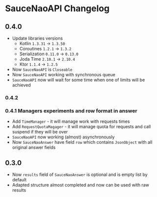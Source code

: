 # SauceNaoAPI Changelog

## 0.4.0

* Update libraries versions
    * Kotlin `1.3.31` -> `1.3.50`
    * Coroutines `1.2.1` -> `1.3.2`
    * Serialization `0.11.0` -> `0.13.0`
    * Joda Time `2.10.1` -> `2.10.4`
    * Ktor `1.1.4` -> `1.2.5`
* Now `SauceNaoAPI` is `Closeable`
* Now `SauceNaoAPI` working with synchronous queue
* `SauceNaoAPI` now will wait for some time when one of limits will be achieved

### 0.4.2

### 0.4.1 Managers experiments and row format in answer

* Add `TimeManager` - it will manage work with requests times
* Add `RequestQuotaMagager` - it will manage quota for requests and call suspend
if they will be over
* `SauceNaoAPI` now working (almost) asynchronously
* Now `SauceNaoAnswer` have field `row` which contains `JsonObject` with
all original answer fields

## 0.3.0

* Now `results` field of `SauceNaoAnswer` is optional and is empty list by default
* Adapted structure almost completed and now can be used with raw results

